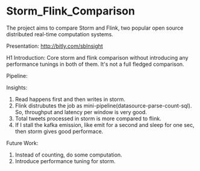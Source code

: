 # Storm_Flink_Comparison

The project aims to compare Storm and Flink, two popular open source distributed real-time computation systems. 


Presentation: http://bitly.com/sbInsight

H1 Introduction: 
Core storm and flink comparison without introducing any performance tunings in both of them.
It's not a full fledged comparison. 

Pipeline:


Insights:
1. Read happens first and then writes in storm.
2. Flink distrubutes the job as mini-pipeline(datasource-parse-count-sql). So, throughput and latency per window is very good.
3. Total tweets processed in storm is more compared to flink.
4. If I stall the kafka emission, like emit for a second and sleep for one sec, then storm gives good performace.


Future Work:
1. Instead of counting, do some computation.
2. Introduce performance tuning for storm.


